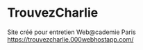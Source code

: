 # TrouvezCharlie
Site créé pour entretien Web@cademie Paris
https://trouvezcharlie.000webhostapp.com/
